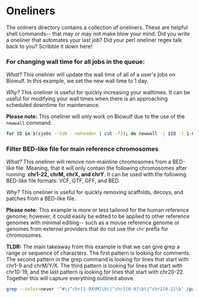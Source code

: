 # Oneliners

The onliners directory contains a collection of oneliners. These are helpful shell commands-- that may or may not make blow your mind. Did you write a oneliner that automates your last job? Did your perl oneliner regex talk back to you? Scribble it down here!

### For changing wall time for all jobs in the queue:

*What?* This oneliner will update the wall time of all of a user's jobs on Biowulf. In this example, we set the new wall time to 1 day.  

*Why?* This oneliner is useful for quickly increasing your walltimes. It can be useful for modifying your wall times when there is an approaching scheduled downtime for maintenance.

**Please note:** This oneliner will only work on Biowulf due to the use of the `newwall` command.


```bash
for ID in $(sjobs --tab --noheader | cut -f2); do newwall -j $ID -t 1-00:00:00; done
```


### Filter BED-like file for main reference chromosomes

*What?* This oneliner will remove non-mainline chromosomes from a BED-like file. Meaning, that it will only contain the following chromosomes after running: **chr1-22, chrM, chrX, and chrY**. It can be used with the following BED-like file formats: VCF, GTF, GFF, and BED. 

*Why?* This oneliner is useful for quickly removing scaffolds, decoys, and patches from a BED-like file. 

**Please note:** This example is more or less tailored for the human reference genome; however, it could easily be edited to be applied to other reference genomes with minimal editing-- such as a mouse reference genome or genomes from external providers that do not use the `chr` prefix for chromosomes. 

**TLDR:** The main takeaway from this example is that we can give grep a range or sequence of characters. The first pattern is looking for comments. The second pattern in the grep command is looking for lines that start with chr1-9 and chrM/Y/X. The third pattern is looking for lines that start with chr10-19, and the last pattern is looking for lines that start with chr20-22. Together this will capture everything outlined above. 

```bash
grep --color=never '^#\|^chr[1-9XYM]\b\|^chr1[0-9]\b\|^chr2[0-2]\b' /path/to/input.gtf > /path/to/output.gtf
```
